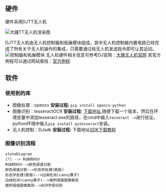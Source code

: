 

## 硬件
硬件采用DJTT无人机

![大疆TT无人机渲染图](http://typora-sdj.oss-cn-chengdu.aliyuncs.com/README-2024-06-27-09-06-40.png)

DJTT无人机由无人机控制器和拓展模块组成，其中无人机控制器内置电路已经完成了所有关于无人机操作的集成，只需要通过给无人机发送指令即可让其运动。
![控制器和拓展模块](http://typora-sdj.oss-cn-chengdu.aliyuncs.com/README-2024-06-27-09-08-18.png)
无人机硬件相关信息可参考DJ官网：[大疆无人机官网](https://robomaster-dev.readthedocs.io/zh-cn/latest/python_sdk/installs.html)
其官方例程可以通过网站查找：[官方例程](https://gitee.com/xitinglin/RoboMaster-SDK/tree/master/examples/12_drone)
## 软件
### 使用到的库
- 图像处理：opencv
**安装过程:** `pip install opencv-python`
- 图像识别：tesseractOCR 
**安装过程:**  [下载地址](https://digi.bib.uni-mannheim.de/tesseract/),随便下载一个版本，然后在环境变量中添加tesseract.exe的路径，在cmd中输入`tesseract -v`进行验证。python环境中输入`pip install pytesseract`安装。
- 无人机控制：DJsdk
**安装过程:** 下载地址[SDK下载教程](https://robomaster-dev.readthedocs.io/zh-cn/latest/python_sdk/installs.html)
### 图像识别流程
```mermaid
stateDiagram
[*] --> RGB转HSV
RGB转HSV-->颜色阈值分割
颜色阈值分割-->形态学处理(膨胀)
形态学处理(膨胀)-->边缘检测(canny算子)
边缘检测(canny算子)-->面积阈值图像裁剪
面积阈值图像裁剪-->OCR字母识别
```


